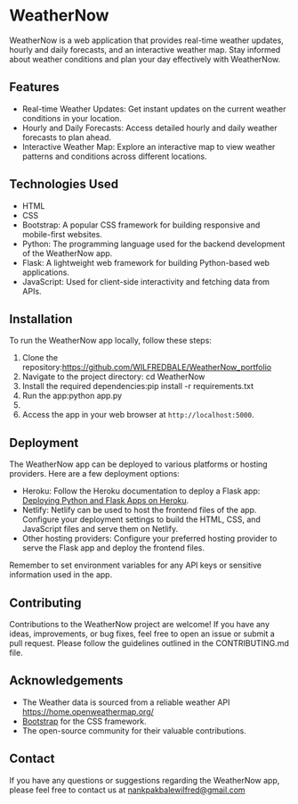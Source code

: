 # WeatherNow

WeatherNow is a web application that provides real-time weather updates, hourly and daily forecasts, and an interactive weather map. Stay informed about weather conditions and plan your day effectively with WeatherNow.

## Features

- Real-time Weather Updates: Get instant updates on the current weather conditions in your location.
- Hourly and Daily Forecasts: Access detailed hourly and daily weather forecasts to plan ahead.
- Interactive Weather Map: Explore an interactive map to view weather patterns and conditions across different locations.

## Technologies Used

- HTML
- CSS
- Bootstrap: A popular CSS framework for building responsive and mobile-first websites.
- Python: The programming language used for the backend development of the WeatherNow app.
- Flask: A lightweight web framework for building Python-based web applications.
- JavaScript: Used for client-side interactivity and fetching data from APIs.

## Installation
To run the WeatherNow app locally, follow these steps:

1. Clone the repository:https://github.com/WILFREDBALE/WeatherNow_portfolio
2. Navigate to the project directory: cd WeatherNow
3. Install the required dependencies:pip install -r requirements.txt
4. Run the app:python app.py
5. 
5. Access the app in your web browser at `http://localhost:5000`.

## Deployment

The WeatherNow app can be deployed to various platforms or hosting providers. Here are a few deployment options:

- Heroku: Follow the Heroku documentation to deploy a Flask app: [Deploying Python and Flask Apps on Heroku](https://devcenter.heroku.com/articles/getting-started-with-python).
- Netlify: Netlify can be used to host the frontend files of the app. Configure your deployment settings to build the HTML, CSS, and JavaScript files and serve them on Netlify.
- Other hosting providers: Configure your preferred hosting provider to serve the Flask app and deploy the frontend files.

Remember to set environment variables for any API keys or sensitive information used in the app.

## Contributing

Contributions to the WeatherNow project are welcome! If you have any ideas, improvements, or bug fixes, feel free to open an issue or submit a pull request. Please follow the guidelines outlined in the CONTRIBUTING.md file.


## Acknowledgements

- The Weather data is sourced from a reliable weather API https://home.openweathermap.org/
- [Bootstrap](https://getbootstrap.com/) for the CSS framework.
- The open-source community for their valuable contributions.

## Contact

If you have any questions or suggestions regarding the WeatherNow app, please feel free to contact us at nankpakbalewilfred@gmail.com

